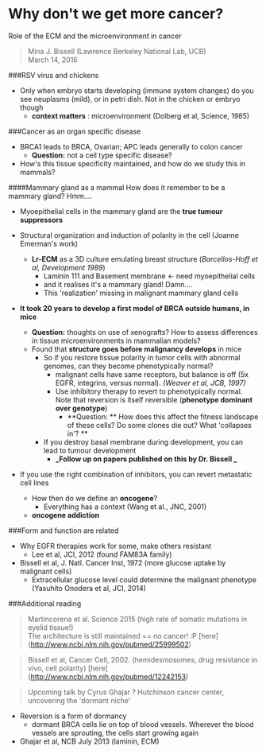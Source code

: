 # Why don't we get more cancer?
Role of the ECM and the microenvironment in cancer  
> Mina J. Bissell (Lawrence Berkeley National Lab, UCB)  
> March 14, 2016  

###RSV virus and chickens
- Only when embryo starts developing (immune system changes) do you see neuplasms (mild), or in petri dish. Not in the chicken or embryo though
	- **context matters** : microenvironment (Dolberg et al, Science, 1985)  

###Cancer as an organ specific disease
- BRCA1 leads to BRCA, Ovarian; APC leads generally to colon cancer
	- **Question:** not a cell type specific disease? 
- How's this tissue specificity maintained, and how do we study this in mammals?  
	
####Mammary gland as a mammal
How does it remember to be a mammary gland? Hmm....   
- Myoepithelial cells in the mammary gland are the **true tumour suppressors**  
- Structural organization and induction of polarity in the cell (Joanne Emerman's work)
	- **Lr-ECM** as a 3D culture emulating breast structure (*Barcellos-Hoff et al, Development 1989*)
		- Laminin 111 and Basement membrane <- need myoepithelial cells  
		- and it realises it's a mammary gland! Damn....  
		- This 'realization' missing in malignant mammary gland cells
- **It took 20 years to develop a first model of BRCA outside humans, in mice**  
	- **Question:** thoughts on use of xenografts? How to assess differences in tissue microenvironments in mammalian models?  
	- Found that **structure goes before malignancy develops** in mice
		- So if you restore tissue polarity in tumor cells with abnormal genomes, can they become phenotypically normal?  
			- malignant cells have same receptors, but balance is off (5x EGFR, integrins, versus normal). *(Weaver et al, JCB, 1997)*  
			- Use inhibitory therapy to revert to phenotypically normal. Note that reversion is itself reversible (**phenotype dominant over genotype**)  
				- **Question: ** How does this affect the fitness landscape of these cells? Do some clones die out? What 'collapses in'? **   
		- If you destroy basal membrane during development, you can lead to tumour development
			- **_Follow up on papers published on this by Dr. Bissell _**  

- If you use the right combination of inhibitors, you can revert metastatic cell lines
	- How then do we define an **oncogene**?
		- Everything has a context (Wang et al., JNC, 2001)  
	- **oncogene addiction**  

###Form and function are related
- Why EGFR therapies work for some, make others resistant
	- Lee et al, JCI, 2012 (found FAM83A family)  
- Bissell et al, J. Natl. Cancer Inst, 1972 (more glucose uptake by malignant cells)  
	- Extracellular glucose level could determine the malignant phenotype (Yasuhito Onodera et al, JCI, 2014)  

###Additional reading
> Martincorena et al. Science 2015 (high rate of somatic mutations in eyelid tissue!)   
The architecture is still maintained == no cancer! :P  [here] (http://www.ncbi.nlm.nih.gov/pubmed/25999502)  

> Bissell et al, Cancer Cell, 2002. (hemidesmosomes, drug resistance in vivo, cell polarity) [here] (http://www.ncbi.nlm.nih.gov/pubmed/12242153)  

> Upcoming talk by Cyrus Ghajar ? Hutchinson cancer center, uncovering the 'dormant niche'  
- Reversion is a form of dormancy
	- dormant BRCA cells lie on top of blood vessels. Wherever the blood vessels are sprouting, the cells start growing again 
- Ghajar et al, NCB July 2013 (laminin, ECM)
